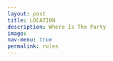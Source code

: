 ```yaml
---
layout: post
title: LOCATION
description: Where Is The Party
image: 
nav-menu: true
permalink: rules
---
```


[//]: # (## Code of Behaviour)

[//]: # (In joining our event, you agree to following our AGBs:)

[//]: # ()
[//]: # (<a href="https://games.oeh.jku.at/AGBs_JKU_Games_SoSe23.pdf" target="_blank" rel="noopener noreferrer" class="button img">AGBs</a>)

[//]: # ()
[//]: # (## Covid-Guidelines)

[//]: # (Currently no covid restrictions apply for our event. This means however that we rely on you to be responsible: Please don't join our event if you fell sick and test yourself before coming if you are unsure.<br>)

[//]: # (We will publish any updates on Covid cases at the event via Discord and on [this page]&#40;/./covid&#41;.)
